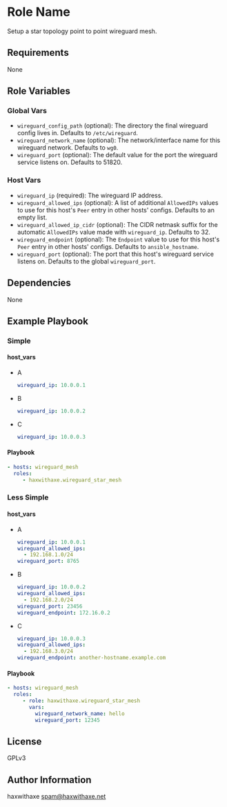 Role Name
=========

Setup a star topology point to point wireguard mesh.

Requirements
------------

None

Role Variables
--------------

### Global Vars
- `wireguard_config_path` (optional): The directory the final wireguard config lives in. Defaults to `/etc/wireguard`.
- `wireguard_network_name` (optional): The network/interface name for this wireguard network. Defaults to `wg0`.
- `wireguard_port` (optional): The default value for the port the wireguard service listens on. Defaults to 51820.

### Host Vars
- `wireguard_ip` (required): The wireguard IP address.
- `wireguard_allowed_ips` (optional): A list of additional `AllowedIPs` values to use for this host's `Peer` entry in other hosts' configs. Defaults to an empty list.
- `wireguard_allowed_ip_cidr` (optional): The CIDR netmask suffix for the automatic `AllowedIPs` value made with `wireguard_ip`. Defaults to 32.
- `wireguard_endpoint` (optional): The `Endpoint` value to use for this host's `Peer` entry in other hosts' configs. Defaults to `ansible_hostname`.
- `wireguard_port` (optional): The port that this host's wireguard service listens on. Defaults to the global `wireguard_port`.

Dependencies
------------

None

Example Playbook
----------------

### Simple

#### host_vars

- A
    ```yaml
    wireguard_ip: 10.0.0.1
    ```

- B
    ```yaml
    wireguard_ip: 10.0.0.2
    ```

- C
    ```yaml
    wireguard_ip: 10.0.0.3
    ```


#### Playbook
```yaml
- hosts: wireguard_mesh
  roles:
     - haxwithaxe.wireguard_star_mesh
```

### Less Simple

#### host_vars

- A
    ```yaml
    wireguard_ip: 10.0.0.1
    wireguard_allowed_ips:
      - 192.168.1.0/24
    wireguard_port: 8765
    ```

- B
    ```yaml
    wireguard_ip: 10.0.0.2
    wireguard_allowed_ips:
      - 192.168.2.0/24
    wireguard_port: 23456
    wireguard_endpoint: 172.16.0.2
    ```

- C
    ```yaml
    wireguard_ip: 10.0.0.3
    wireguard_allowed_ips:
      - 192.168.3.0/24
    wireguard_endpoint: another-hostname.example.com
    ```

#### Playbook
```yaml
- hosts: wireguard_mesh
  roles:
     - role: haxwithaxe.wireguard_star_mesh
       vars:
         wireguard_network_name: hello
         wireguard_port: 12345
```

License
-------

GPLv3

Author Information
------------------

haxwithaxe spam@haxwithaxe.net
